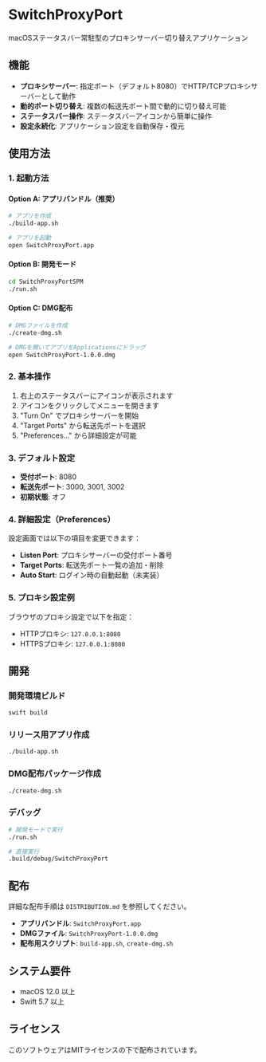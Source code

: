 # SwitchProxyPort

macOSステータスバー常駐型のプロキシサーバー切り替えアプリケーション

## 機能

- **プロキシサーバー**: 指定ポート（デフォルト8080）でHTTP/TCPプロキシサーバーとして動作
- **動的ポート切り替え**: 複数の転送先ポート間で動的に切り替え可能
- **ステータスバー操作**: ステータスバーアイコンから簡単に操作
- **設定永続化**: アプリケーション設定を自動保存・復元

## 使用方法

### 1. 起動方法

#### Option A: アプリバンドル（推奨）
```bash
# アプリを作成
./build-app.sh

# アプリを起動
open SwitchProxyPort.app
```

#### Option B: 開発モード
```bash
cd SwitchProxyPortSPM
./run.sh
```

#### Option C: DMG配布
```bash
# DMGファイルを作成
./create-dmg.sh

# DMGを開いてアプリをApplicationsにドラッグ
open SwitchProxyPort-1.0.0.dmg
```

### 2. 基本操作
1. 右上のステータスバーにアイコンが表示されます
2. アイコンをクリックしてメニューを開きます
3. "Turn On" でプロキシサーバーを開始
4. "Target Ports" から転送先ポートを選択
5. "Preferences..." から詳細設定が可能

### 3. デフォルト設定
- **受付ポート**: 8080
- **転送先ポート**: 3000, 3001, 3002
- **初期状態**: オフ

### 4. 詳細設定（Preferences）
設定画面では以下の項目を変更できます：
- **Listen Port**: プロキシサーバーの受付ポート番号
- **Target Ports**: 転送先ポート一覧の追加・削除
- **Auto Start**: ログイン時の自動起動（未実装）

### 5. プロキシ設定例
ブラウザのプロキシ設定で以下を指定：
- HTTPプロキシ: `127.0.0.1:8080`
- HTTPSプロキシ: `127.0.0.1:8080`

## 開発

### 開発環境ビルド
```bash
swift build
```

### リリース用アプリ作成
```bash
./build-app.sh
```

### DMG配布パッケージ作成
```bash
./create-dmg.sh
```

### デバッグ
```bash
# 開発モードで実行
./run.sh

# 直接実行
.build/debug/SwitchProxyPort
```

## 配布

詳細な配布手順は `DISTRIBUTION.md` を参照してください。

- **アプリバンドル**: `SwitchProxyPort.app`
- **DMGファイル**: `SwitchProxyPort-1.0.0.dmg`
- **配布用スクリプト**: `build-app.sh`, `create-dmg.sh`

## システム要件

- macOS 12.0 以上
- Swift 5.7 以上

## ライセンス

このソフトウェアはMITライセンスの下で配布されています。